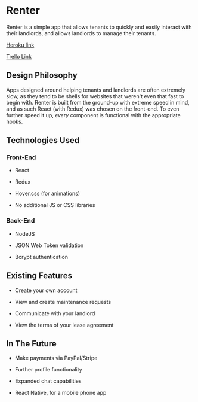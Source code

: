 # Renter

Renter is a simple app that allows tenants to quickly and easily interact with their landlords, and allows landlords to manage their tenants.

[Heroku link](https://stark-fortress-21681.herokuapp.com/)

[Trello Link](https://trello.com/b/LzMMRNMT/renter)

## Design Philosophy

Apps designed around helping tenants and landlords are often extremely slow, as they tend to be shells for websites that weren't even that fast to begin with. Renter is built from the ground-up with extreme speed in mind, and as such React (with Redux) was chosen on the front-end. To even further speed it up, *every* component is functional with the appropriate hooks.

## Technologies Used

### Front-End

- React

- Redux

- Hover.css (for animations)

- No additional JS or CSS libraries

### Back-End

- NodeJS

- JSON Web Token validation

- Bcrypt authentication


## Existing Features


- Create your own account

- View and create maintenance requests

- Communicate with your landlord

- View the terms of your lease agreement

## In The Future

- Make payments via PayPal/Stripe

- Further profile functionality

- Expanded chat capabilities

- React Native, for a mobile phone app
